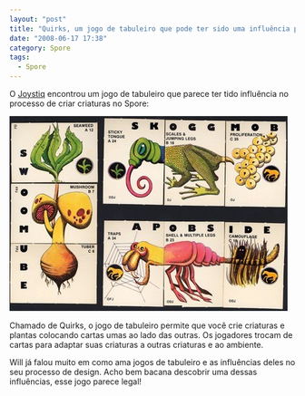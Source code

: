 ```yaml
---
layout: "post"
title: "Quirks, um jogo de tabuleiro que pode ter sido uma influência para Spore"
date: "2008-06-17 17:38"
category: Spore
tags:
  - Spore
---
```


O [Joystiq](http://www.joystiq.com/2008/06/16/quirks-the-1980-board-game-version-of-spore/) encontrou um jogo de tabuleiro que parece ter tido influência no processo de criar criaturas no Spore:

![Cartas do Jogo Quirks, cada uma com uma parte de corpo de um animal](assets/uploads/2019/06/quirks.jpg)

Chamado de Quirks, o jogo de tabuleiro permite que você crie criaturas e plantas colocando cartas umas ao lado das outras. Os jogadores trocam de cartas para adaptar suas criaturas a outras criaturas e ao ambiente.

Will já falou muito em como ama jogos de tabuleiro e as influências deles no seu processo de design. Acho bem bacana descobrir uma dessas influências, esse jogo parece legal!
